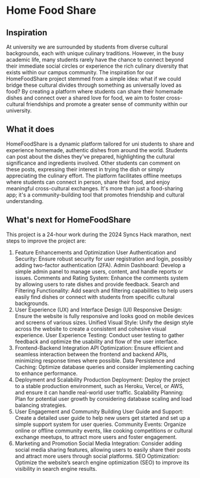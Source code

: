 # Home Food Share

## Inspiration
At university we are surrounded by students from diverse cultural backgrounds, each with unique culinary traditions. However, in the busy academic life, many students rarely have the chance to connect beyond their immediate social circles or experience the rich culinary diversity that exists within our campus community. The inspiration for our HomeFoodShare project stemmed from a simple idea: what if we could bridge these cultural divides through something as universally loved as food? By creating a platform where students can share their homemade dishes and connect over a shared love for food, we aim to foster cross-cultural friendships and promote a greater sense of community within our university.

## What it does
HomeFoodShare is a dynamic platform tailored for uni students to share and experience homemade, authentic dishes from around the world. Students can post about the dishes they've prepared, highlighting the cultural significance and ingredients involved. Other students can comment on these posts, expressing their interest in trying the dish or simply appreciating the culinary effort. The platform facilitates offline meetups where students can connect in person, share their food, and enjoy meaningful cross-cultural exchanges. It's more than just a food-sharing app; it's a community-building tool that promotes friendship and cultural understanding.


## What's next for HomeFoodShare
This project is a 24-hour work during the 2024 Syncs Hack marathon, next steps to improve the project are:
1. Feature Enhancements and Optimization
	User Authentication and Security: Ensure robust security for user registration and login, possibly adding two-factor authentication (2FA).
	Admin Dashboard: Develop a simple admin panel to manage users, content, and handle reports or issues.
	Comments and Rating System: Enhance the comments system by allowing users to rate dishes and provide feedback.
	Search and Filtering Functionality: Add search and filtering capabilities to help users easily find dishes or connect with students from specific cultural backgrounds.
2. User Experience (UX) and Interface Design (UI)
	Responsive Design: Ensure the website is fully responsive and looks good on mobile devices and screens of various sizes.
	Unified Visual Style: Unify the design style across the website to create a consistent and cohesive visual experience.
	User Experience Testing: Conduct user testing to gather feedback and optimize the usability and flow of the user interface.
3. Frontend-Backend Integration
	API Optimization: Ensure efficient and seamless interaction between the frontend and backend APIs, minimizing response times where possible.
	Data Persistence and Caching: Optimize database queries and consider implementing caching to enhance performance.
4. Deployment and Scalability
	Production Deployment: Deploy the project to a stable production environment, such as Heroku, Vercel, or AWS, and ensure it can handle real-world user traffic.
	Scalability Planning: Plan for potential user growth by considering database scaling and load balancing strategies.
5. User Engagement and Community Building
	User Guide and Support: Create a detailed user guide to help new users get started and set up a simple support system for user queries.
	Community Events: Organize online or offline community events, like cooking competitions or cultural exchange meetups, to attract more users and foster engagement.
6. Marketing and Promotion
	Social Media Integration: Consider adding social media sharing features, allowing users to easily share their posts and attract more users through social platforms.
	SEO Optimization: Optimize the website’s search engine optimization (SEO) to improve its visibility in search engine results.
